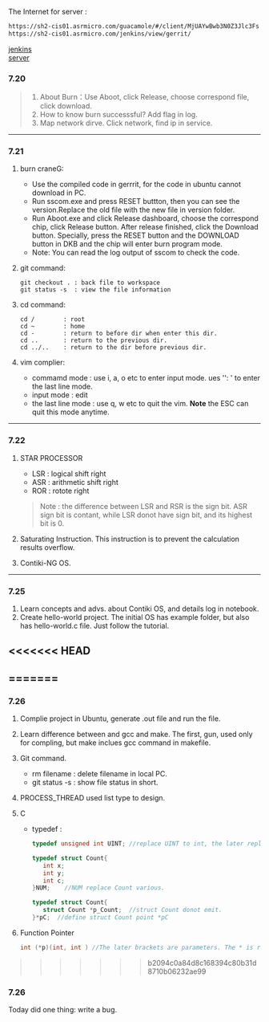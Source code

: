 The Internet for server :
```html
https://sh2-cis01.asrmicro.com/guacamole/#/client/MjUAYwBwb3N0Z3Jlc3Fs
https://sh2-cis01.asrmicro.com/jenkins/view/gerrit/
```
[jenkins](https://sh2-cis01.asrmicro.com/jenkins/view/gerrit)  
[server](https://sh2-cis01.asrmicro.com/guacamole)

### 7.20

> 1. About Burn：Use  Aboot, click Release, choose correspond file, click download.  
> 2. How to know burn successsful? Add flag in log.  
> 3. Map network dirve. Click network, find ip in service.

---
### 7.21
1. burn craneG:
   -  Use the compiled code in gerrrit, for the code in ubuntu cannot download in PC.
   -  Run sscom.exe and press RESET buttton, then you can see the version.Replace the old file with the new file in version folder.  
   -  Run Aboot.exe and click Release dashboard, choose the correspond chip, click Release button. After release finished, click the Download button. Specially, press the RESET button and the DOWNLOAD button in DKB and the chip will enter burn program mode.
   -  Note: You can read the log output of sscom to check the code.  
   
2. git command:
   ```git  
   git checkout . : back file to workspace
   git status -s  : view the file information  
   ```

3. cd command:  
    ```linux
    cd /        : root 
    cd ~        : home
    cd -        : return to before dir when enter this dir.
    cd ..       : return to the previous dir.
    cd ../..    : return to the dir before previous dir.
    ```

4. vim complier:
   - commamd mode : use i, a, o etc to enter input mode. ues '': ' to enter the last line mode.
   - input mode : edit
   - the last line mode : use q, w etc to quit the vim. **Note** the ESC can quit this mode anytime.

---
### 7.22
1. STAR PROCESSOR  
   - LSR : logical shift right
   - ASR : arithmetic shift right
   - ROR : rotote right
   > Note : the difference between LSR and RSR is the sign bit. ASR  sign bit is contant, while LSR donot have sign bit, and its highest bit is 0.

2. Saturating Instruction. This instruction is to prevent the calculation results overflow.
3. Contiki-NG OS.
   
---
### 7.25
1. Learn concepts and advs. about Contiki OS, and details log in notebook.
2. Create hello-world project. The initial OS has example folder, but also has hello-world.c file. Just follow the tutorial.

<<<<<<< HEAD
-----
=======
---
### 7.26
1. Complie project in Ubuntu, generate .out file and run the file.
2. Learn difference between and gcc and make. The first, gun, used only for compling, but make inclues gcc command in makefile.
3. Git command. 
   - rm filename : delete filename in local PC.
   - git status -s : show file status in short.

4. PROCESS_THREAD used list type to design.
5. C
   - typedef : 
      ```c
      typedef unsigned int UINT; //replace UINT to int, the later replace the former
      
      typedef struct Count{
         int x;
         int y;
         int c;
      }NUM;    //NUM replace Count various.
      
      typedef struct Count{
         struct Count *p_Count;  //struct Count donot emit.
      }*pC;  //define struct Count point *pC
      ```

6. Function Pointer
      ```c
      int (*p)(int, int ) //The later brackets are parameters. The * is return value.
      ```
                     

>>>>>>> b2094c0a84d8c168394c80b31d8710b06232ae99

### 7.26

Today did one thing: write a bug.















